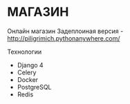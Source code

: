 # МАГАЗИН 

Онлайн магазин
Задеплоиная версия - http://piligrimich.pythonanywhere.com/


Технологии
- Django 4
- Celery
- Docker
- PostgreSQL
- Redis
